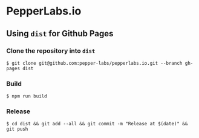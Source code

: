 PepperLabs.io
===

## Using `dist` for Github Pages

### Clone the repository into `dist`
```
$ git clone git@github.com:pepper-labs/pepperlabs.io.git --branch gh-pages dist
```

### Build

```
$ npm run build
```

### Release

```
$ cd dist && git add --all && git commit -m "Release at $(date)" && git push
```

